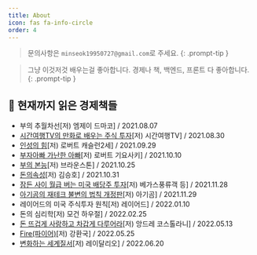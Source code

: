 ```yaml
---
title: About
icon: fas fa-info-circle
order: 4
---
```


> 문의사항은 `minseok19950727@gmail.com`로 주세요.
{: .prompt-tip }

> 그냥 이것저것 배우는걸 좋아합니다. 경제나 책, 백엔드, 프론트 다 좋아합니다.
{: .prompt-tip }


## 📖 현재까지 읽은 경제책들

- 부의 추월차선[저) 엠제이 드마코] / 2021.08.07
- [시간여행TV의 만화로 배우는 주식 투자](https://kkminseok.github.io/posts/book1/)[저) 시간여행TV] / 2021.08.30
- [인성의 힘](https://kkminseok.github.io/posts/book2/)[저) 로버트 캐슬런2세] / 2021.09.29
- [부자아빠 가난한 아빠](https://kkminseok.github.io/posts/book3/)[저) 로버트 기요사키] / 2021.10.10
- [부의 본능](https://kkminseok.github.io/posts/book4/)[저) 브라운스톤] / 2021.10.25
- [돈의속성](https://kkminseok.github.io/posts/book5/)[저) 김승호] / 2021.10.31
- [잠든 사이 월급 버는 미국 배당주 투자](https://kkminseok.github.io/posts/book6/)[저) 베가스풍류객 등] / 2021.11.28
- [아기곰의 재테크 불변의 법칙 개정판](https://kkminseok.github.io/posts/book7/)[저) 아기곰] / 2021.11.29
- 레이어드의 미국 주식투자 원칙[저) 레이어드] / 2022.01.10
- 돈의 심리학[저) 모건 하우절] / 2022.02.25
- [돈 뜨겁게 사랑하고 차갑게 다루어라](https://kkminseok.github.io/posts/book8/)[저) 앙드레 코스톨라니] / 2022.05.13
- [Fire(파이어)](https://kkminseok.github.io/posts/book9/)[저) 강환국] / 2022.05.25
- [변화하는 세계질서](https://kkminseok.github.io/posts/book10/)[저) 레이달리오] / 2022.06.20